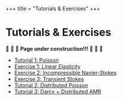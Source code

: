 +++
title = "Tutorials & Exercises"
+++

# Tutorials & Exercises

:construction: :construction: :construction:  **Page under construction!!!**  :construction: :construction: :construction:

  - [Tutorial 1: Poisson](/tutorials/T1_poisson/)
  - [Exercise 1: Linear Elasticity](/tutorials/E1_linear_elasticity/)
  - [Exercise 2: Incompressible Navier-Stokes](/tutorials/E2_inc_navier_stokes/)
  - [Exercise 3: Transient Stokes](/tutorials/E3_transient_stokes/)
  - [Tutorial 2: Distributed Poisson](/tutorials/T2_poisson_distributed/)
  - [Tutorial 3: Darcy + Distributed AMR](/tutorials/TX_darcy_distributed_amr/)
  
